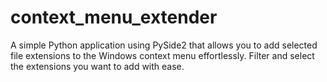 # context_menu_extender
A simple Python application using PySide2 that allows you to add selected file extensions to the Windows context menu effortlessly. Filter and select the extensions you want to add with ease.
